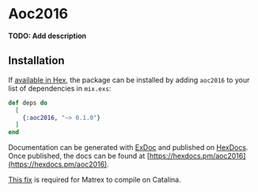 # Aoc2016

**TODO: Add description**

## Installation

If [available in Hex](https://hex.pm/docs/publish), the package can be installed
by adding `aoc2016` to your list of dependencies in `mix.exs`:

```elixir
def deps do
  [
    {:aoc2016, "~> 0.1.0"}
  ]
end
```

Documentation can be generated with [ExDoc](https://github.com/elixir-lang/ex_doc)
and published on [HexDocs](https://hexdocs.pm). Once published, the docs can
be found at [https://hexdocs.pm/aoc2016](https://hexdocs.pm/aoc2016).


[This fix](https://stackoverflow.com/questions/58278260/cant-compile-a-c-program-on-a-mac-after-upgrading-to-catalina-10-15/58349403#58349403)
is required for Matrex to compile on Catalina.
